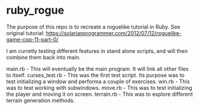 ruby_rogue
==========

The purpose of this repo is to recreate a roguelike tutorial in Ruby. See original tutorial: https://solarianprogrammer.com/2012/07/12/roguelike-game-cpp-11-part-0/

I am curretly testing different features in stand alone scripts, and will then combine them back into main.

main.rb - This will eventually be the main program. It will link all other files to itself.
curses_test.rb - This was the first test script. Its purpose was to test initializing a window and performa a couple of exercises.
win.rb - This was to test working with subwindows.
move.rb - This was to test initializing the player and moving it on screen.
terrain.rb - This was to explore different terrain generation methods.